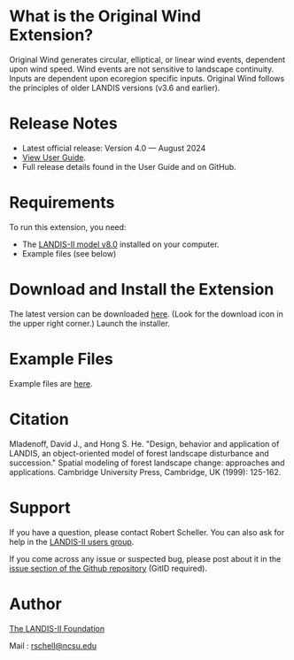 # What is the Original Wind Extension?

Original Wind generates circular, elliptical, or linear wind events, dependent upon wind speed. Wind events are not sensitive to landscape continuity. Inputs are dependent upon ecoregion specific inputs. Original Wind follows the principles of older LANDIS versions (v3.6 and earlier). 

# Release Notes

- Latest official release: Version 4.0 — August 2024
- [View User Guide](https://github.com/LANDIS-II-Foundation/Extension-Base-Wind/blob/master/docs/LANDIS-II%20Original%20Wind%20v4.0%20User%20Guide.pdf).
- Full release details found in the User Guide and on GitHub.

# Requirements

To run this extension, you need:

- The [LANDIS-II model v8.0](http://www.landis-ii.org/install) installed on your computer.
- Example files (see below)

# Download and Install the Extension

The latest version can be downloaded [here](https://github.com/LANDIS-II-Foundation/Extension-Base-Wind/blob/master/deploy/installer/LANDIS-II-V8%20Original%20Wind%204.0-setup.exe). (Look for the download icon in the upper right corner.)  Launch the installer.

# Example Files

Example files are [here](https://downgit.github.io/#/home?url=https://github.com/LANDIS-II-Foundation/Extension-Base-Wind/blob/master/testings/Core8-OriginalWind4.0).

# Citation

Mladenoff, David J., and Hong S. He. "Design, behavior and application of LANDIS, an object-oriented model of forest landscape disturbance and succession." Spatial modeling of forest landscape change: approaches and applications. Cambridge University Press, Cambridge, UK (1999): 125-162.

# Support

If you have a question, please contact Robert Scheller. 
You can also ask for help in the [LANDIS-II users group](http://www.landis-ii.org/users).

If you come across any issue or suspected bug, please post about it in the [issue section of the Github repository](https://github.com/LANDIS-II-Foundation/Extension-Base-Wind/issues) (GitID required).

# Author

[The LANDIS-II Foundation](http://www.landis-ii.org)

Mail : rschell@ncsu.edu

